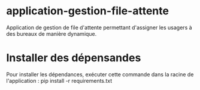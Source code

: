 # application-gestion-file-attente
Application de gestion de file d'attente permettant d'assigner les usagers à des bureaux de manière dynamique.

# Installer des dépensandes
Pour installer les dépendances, exécuter cette commande dans la racine de l'application : 
pip install -r requirements.txt

